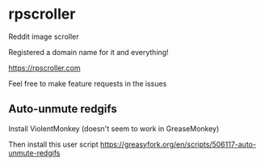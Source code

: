 # rpscroller

Reddit image scroller

Registered a domain name for it and everything!

https://rpscroller.com

Feel free to make feature requests in the issues

## Auto-unmute redgifs

Install ViolentMonkey (doesn't seem to work in GreaseMonkey)

Then install this user script
https://greasyfork.org/en/scripts/506117-auto-unmute-redgifs
